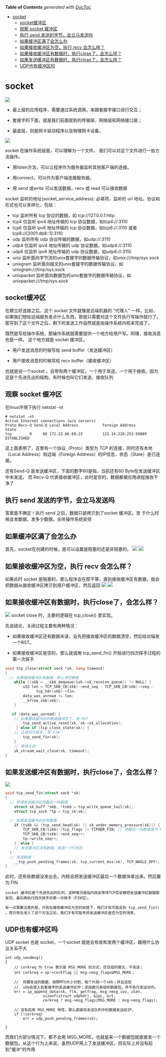 <!-- START doctoc generated TOC please keep comment here to allow auto update -->
<!-- DON'T EDIT THIS SECTION, INSTEAD RE-RUN doctoc TO UPDATE -->
**Table of Contents**  *generated with [DocToc](https://github.com/thlorenz/doctoc)*

- [socket](#socket)
  - [socket缓冲区](#socket%E7%BC%93%E5%86%B2%E5%8C%BA)
  - [观察 socket 缓冲区](#%E8%A7%82%E5%AF%9F-socket-%E7%BC%93%E5%86%B2%E5%8C%BA)
  - [执行 send 发送的字节，会立马发送吗](#%E6%89%A7%E8%A1%8C-send-%E5%8F%91%E9%80%81%E7%9A%84%E5%AD%97%E8%8A%82%E4%BC%9A%E7%AB%8B%E9%A9%AC%E5%8F%91%E9%80%81%E5%90%97)
  - [如果缓冲区满了会怎么办](#%E5%A6%82%E6%9E%9C%E7%BC%93%E5%86%B2%E5%8C%BA%E6%BB%A1%E4%BA%86%E4%BC%9A%E6%80%8E%E4%B9%88%E5%8A%9E)
  - [如果接收缓冲区为空，执行 recv 会怎么样？](#%E5%A6%82%E6%9E%9C%E6%8E%A5%E6%94%B6%E7%BC%93%E5%86%B2%E5%8C%BA%E4%B8%BA%E7%A9%BA%E6%89%A7%E8%A1%8C-recv-%E4%BC%9A%E6%80%8E%E4%B9%88%E6%A0%B7)
  - [如果接收缓冲区有数据时，执行close了，会怎么样？](#%E5%A6%82%E6%9E%9C%E6%8E%A5%E6%94%B6%E7%BC%93%E5%86%B2%E5%8C%BA%E6%9C%89%E6%95%B0%E6%8D%AE%E6%97%B6%E6%89%A7%E8%A1%8Cclose%E4%BA%86%E4%BC%9A%E6%80%8E%E4%B9%88%E6%A0%B7)
  - [如果发送缓冲区有数据时，执行close了，会怎么样？](#%E5%A6%82%E6%9E%9C%E5%8F%91%E9%80%81%E7%BC%93%E5%86%B2%E5%8C%BA%E6%9C%89%E6%95%B0%E6%8D%AE%E6%97%B6%E6%89%A7%E8%A1%8Cclose%E4%BA%86%E4%BC%9A%E6%80%8E%E4%B9%88%E6%A0%B7)
  - [UDP也有缓冲区吗](#udp%E4%B9%9F%E6%9C%89%E7%BC%93%E5%86%B2%E5%8C%BA%E5%90%97)

<!-- END doctoc generated TOC please keep comment here to allow auto update -->

# socket

![](.asset/img/.socket_images/ip_internet.png)
- 最上层的应用程序，需要通过系统调用，来跟套接字接口进行交互；

- 套接字的下面，就是我们前面提到的传输层、网络层和网络接口层；

- 最底层，则是网卡驱动程序以及物理网卡设备。

![](.asset/img/.socket_images/ip_socket_process.png)

socket 在操作系统层面，可以理解为一个文件。 我们可以对这个文件进行一些方法操作。

- 用listen方法，可以让程序作为服务器监听其他客户端的连接。

- 用connect，可以作为客户端连接服务器。

- 用 send 或write 可以发送数据，recv 或 read 可以接收数据


socket 监听的地址(socket_service_address): 必填项，监听的 url 地址。协议和形式也可以多样化，包括：
- tcp 监听所有 tcp 协议的数据，如 tcp://127.0.0.1:http
- tcp4 仅监听 ipv4 地址传输的 tcp 协议数据，如tcp4://:3110
- tcp6 仅监听 ipv6 地址传输的 tcp 协议数据，如tcp6://:3110 或者 tcp6://[2001:db8::1]:3110
- udp 监听所有 udp 协议传输的数据，如udp://:3110
- udp4 仅监听 ipv4 地址传输的 udp 协议数据，如udp4://:3110
- udp6 仅监听 ipv6 地址传输的 udp 协议数据，如udp6://:3110
- unix 监听面向字节流的unix套接字的数据传输协议，如unix:///tmp/sys.sock
- unixgram 监听面向报文的unix套接字的数据传输协议，如unixgram:///tmp/sys.sock
- unixpacket 监听面向数据包的unix套接字的数据传输协议，如unixpacket:///tmp/sys.sock



## socket缓冲区

在建立好连接之后，这个 socket 文件就像是远端机器的 "代理人" 一样。比如，如果我们想给远端服务发点什么东西，那就只需要对这个文件执行写操作就行了。
那写到了这个文件之后，剩下的发送工作自然就是由操作系统内核来完成了。

既然是写给操作系统，那操作系统就需要提供一个地方给用户写。同理，接收消息也是一样。 这个地方就是 socket 缓冲区。
    
- 用户发送消息的时候写给 send buffer（发送缓冲区）
    
- 用户接收消息的时候写给 recv buffer（接收缓冲区）
    
也就是说一个socket ，会带有两个缓冲区，一个用于发送，一个用于接收。因为这是个先进先出的结构，有时候也叫它们发送、接收队列

## 观察 socket 缓冲区

在linux环境下执行 netstat -nt 
```shell
# netstat -nt
Active Internet connections (w/o servers)
Proto Recv-Q Send-Q Local Address           Foreign Address         State      
tcp        0     60 172.22.66.69:22         122.14.220.252:59889    ESTABLISHED

```
这上面表明了，这里有一个协议（Proto）类型为 TCP 的连接，同时还有本地（Local Address）和远端（Foreign Address）的IP信息，状态（State）是已连接。

还有Send-Q 是发送缓冲区，下面的数字60是指，当前还有60 Byte在发送缓冲区中未发送。
而 Recv-Q 代表接收缓冲区，此时是空的，数据都被应用进程接收干净了


## 执行 send 发送的字节，会立马发送吗


答案是不确定！执行 send 之后，数据只是拷贝到了socket 缓冲区。至 于什么时候会发数据，发多少数据，全听操作系统安排

## 如果缓冲区满了会怎么办
首先，socket在创建的时候，是可以设置是阻塞的还是非阻塞的。
![](.asset/img/.socket_images/send_block.png)
![](.asset/img/.socket_images/send_nonblock.png)

## 如果接收缓冲区为空，执行 recv 会怎么样？
如果此时 socket 是阻塞的，那么程序会在那干等，直到接收缓冲区有数据，就会把数据从接收缓冲区拷贝到用户缓冲区，然后返回
![](.asset/img/.socket_images/recv_block.png)
![](.asset/img/.socket_images/recv_nonblock.png)

## 如果接收缓冲区有数据时，执行close了，会怎么样？
![](.asset/img/.socket_images/recvbuf_nonEmpty.png)
socket close 时，主要的逻辑在 tcp_close() 里实现。

先说结论，关闭过程主要有两种情况：

- 如果接收缓冲区还有数据未读，会先把接收缓冲区的数据清空，然后给对端发一个RST。
    
- 如果接收缓冲区是空的，那么就调用 tcp_send_fin() 开始进行四次挥手过程的第一次挥手

```C
void tcp_close(struct sock *sk, long timeout)
{
  // 如果接收缓冲区有数据，那么清空数据
    while ((skb = __skb_dequeue(&sk->sk_receive_queue)) != NULL) {
        u32 len = TCP_SKB_CB(skb)->end_seq - TCP_SKB_CB(skb)->seq -
              tcp_hdr(skb)->fin;
        data_was_unread += len;
        __kfree_skb(skb);
    }

   if (data_was_unread) {
    // 如果接收缓冲区的数据被清空了，发 RST
        tcp_send_active_reset(sk, sk->sk_allocation);
     } else if (tcp_close_state(sk)) {
    // 正常四次挥手, 发 FIN
        tcp_send_fin(sk);
    }
    // 等待关闭
    sk_stream_wait_close(sk, timeout);
}
```
## 如果发送缓冲区有数据时，执行close了，会怎么样？
![](.asset/img/.socket_images/sendbuf_nonEmpty.png)
```c
void tcp_send_fin(struct sock *sk)
{
  // 获得发送缓冲区的最后一块数据
    struct sk_buff *skb, *tskb = tcp_write_queue_tail(sk);
    struct tcp_sock *tp = tcp_sk(sk);

  // 如果发送缓冲区还有数据
    if (tskb && (tcp_send_head(sk) || sk_under_memory_pressure(sk))) {
        TCP_SKB_CB(tskb)->tcp_flags |= TCPHDR_FIN; // 把最后一块数据值为 FIN 
        TCP_SKB_CB(tskb)->end_seq++;
        tp->write_seq++;
    }  else {
    // 发送缓冲区没有数据，就造一个FIN包
  }
  // 发送数据
    __tcp_push_pending_frames(sk, tcp_current_mss(sk), TCP_NAGLE_OFF);
}
```
此时，还有些数据没发出去，内核会把发送缓冲区最后一个数据块拿出来。然后置为 FIN

    socket 缓冲区是个先进先出的队列，这种情况是指内核会等待TCP层安静把发送缓冲区数据都发完，最后再执行四次挥手的第一次挥手（FIN包）。
    
    有一点需要注意的是，只有在接收缓冲区为空的前提下，我们才有可能走到 tcp_send_fin() 。而只有在进入了这个方法之后，我们才有可能考虑发送缓冲区是否为空的场景。

## UDP也有缓冲区吗
UDP socket 也是 socket，一个socket 就是会有收和发两个缓冲区，跟用什么协议关系不大
```shell
int udp_sendmsg()
{
    // corkreq 为 true 表示是 MSG_MORE 的方式，仅仅组织报文，不发送；
    int corkreq = up->corkflag || msg->msg_flags&MSG_MORE；

    //  将要发送的数据，按照MTU大小分割，每个片段一个skb；并且这些
    //  skb会放入到套接字的发送缓冲区中；该函数只是组织数据包，并不执行发送动作。
    err = ip_append_data(sk, fl4, getfrag, msg->msg_iov, ulen,
                 sizeof(struct udphdr), &ipc, &rt,
                 corkreq ? msg->msg_flags|MSG_MORE : msg->msg_flags);

    // 没有启用 MSG_MORE 特性，那么直接将发送队列中的数据发送给IP。 
    if (!corkreq)
        err = udp_push_pending_frames(sk);

}
```

而我们大部分情况下，都不会用  MSG_MORE，也就是来一个数据包就直接发一个数据包。从这个行为上来说，虽然UDP用上了发送缓冲区，但实际上并没有起到"缓冲"的作用